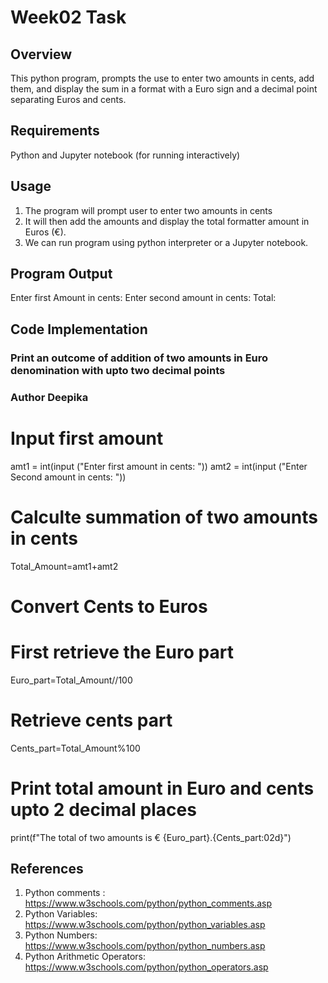 # Week02 Task
## Overview 
This python program, prompts the use to enter two amounts in cents, add them, and display the sum in a format with a Euro sign and a decimal point separating Euros and cents.
## Requirements
 Python and Jupyter notebook (for running interactively)
## Usage
 1. The program will prompt user to enter two amounts in cents
 2. It will then add the amounts and display the total formatter amount in Euros (€).
 3. We can run program using python interpreter or a Jupyter notebook.
## Program Output
  Enter first Amount in cents:
  Enter second amount in cents:
  Total:
## Code Implementation
### Print an outcome of addition of two amounts in Euro denomination with upto two decimal points
### Author Deepika
# Input first amount
amt1 = int(input ("Enter first amount in cents: "))
amt2 = int(input ("Enter Second amount in cents: "))
# Calculte summation of two amounts in cents
Total_Amount=amt1+amt2
# Convert Cents to Euros
# First retrieve the Euro part
Euro_part=Total_Amount//100
# Retrieve cents part
Cents_part=Total_Amount%100
# Print total amount in Euro and cents upto 2 decimal places
print(f"The total of two amounts is € {Euro_part}.{Cents_part:02d}")
## References
1. Python comments : https://www.w3schools.com/python/python_comments.asp
2. Python Variables: https://www.w3schools.com/python/python_variables.asp
3. Python Numbers: https://www.w3schools.com/python/python_numbers.asp
4. Python Arithmetic Operators: https://www.w3schools.com/python/python_operators.asp
